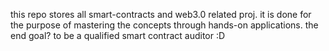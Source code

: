 this repo stores all smart-contracts and web3.0 related proj. it is done for the purpose of mastering the concepts through hands-on applications.
the end goal? to be a qualified smart contract auditor :D
